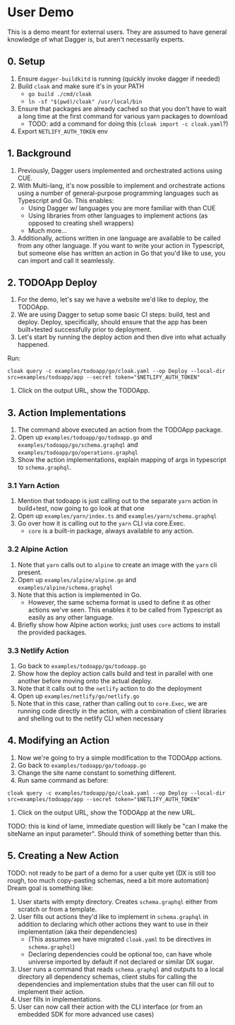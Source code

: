 # User Demo

This is a demo meant for external users. They are assumed to have general knowledge of what Dagger is, but aren't necessarily experts.

## 0. Setup

1. Ensure `dagger-buildkitd` is running (quickly invoke dagger if needed)
2. Build `cloak` and make sure it's in your PATH
   - `go build ./cmd/cloak`
   - `ln -sf "$(pwd)/cloak" /usr/local/bin`
3. Ensure that packages are already cached so that you don't have to wait a long time at the first command for various yarn packages to download
   - TODO: add a command for doing this (`cloak import -c cloak.yaml`?)
4. Export `NETLIFY_AUTH_TOKEN` env

## 1. Background

1. Previously, Dagger users implemented and orchestrated actions using CUE.
1. With Multi-lang, it's now possible to implement and orchestrate actions using a number of general-purpose programming languages such as Typescript and Go. This enables:
   - Using Dagger w/ languages you are more familiar with than CUE
   - Using libraries from other languages to implement actions (as opposed to creating shell wrappers)
   - Much more...
1. Additionally, actions written in one language are available to be called from any other language. If you want to write your action in Typescript, but someone else has written an action in Go that you'd like to use, you can import and call it seamlessly.

## 2. TODOApp Deploy

1. For the demo, let's say we have a website we'd like to deploy, the TODOApp.
1. We are using Dagger to setup some basic CI steps: build, test and deploy. Deploy, specifically, should ensure that the app has been built+tested successfully prior to deployment.
1. Let's start by running the deploy action and then dive into what actually happened.

Run:

```console
cloak query -c examples/todoapp/go/cloak.yaml --op Deploy --local-dir src=examples/todoapp/app --secret token="$NETLIFY_AUTH_TOKEN"
```

1. Click on the output URL, show the TODOApp.

## 3. Action Implementations

1. The command above executed an action from the TODOApp package.
1. Open up `examples/todoapp/go/todoapp.go` and `examples/todoapp/go/schema.graphql` and `examples/todoapp/go/operations.graphql`
1. Show the action implementations, explain mapping of args in typescript to `schema.graphql`.

### 3.1 Yarn Action

1. Mention that todoapp is just calling out to the separate `yarn` action in build+test, now going to go look at that one
1. Open up `examples/yarn/index.ts` and `examples/yarn/schema.graphql`
1. Go over how it is calling out to the `yarn` CLI via core.Exec.
   - `core` is a built-in package, always available to any action.

### 3.2 Alpine Action

1. Note that `yarn` calls out to `alpine` to create an image with the `yarn` cli present.
1. Open up `examples/alpine/alpine.go` and `examples/alpine/schema.graphql`
1. Note that this action is implemented in Go.
   - However, the same schema format is used to define it as other actions we've seen. This enables it to be called from Typescript as easily as any other language.
1. Briefly show how Alpine action works; just uses `core` actions to install the provided packages.

### 3.3 Netlify Action

1. Go back to `examples/todoapp/go/todoapp.go`
1. Show how the deploy action calls build and test in parallel with one another before moving onto the actual deploy.
1. Note that it calls out to the `netlify` action to do the deployment
1. Open up `examples/netlify/go/netlify.go`
1. Note that in this case, rather than calling out to `core.Exec`, we are running code directly in the action, with a combination of client libraries and shelling out to the netlify CLI when necessary

## 4. Modifying an Action

1. Now we're going to try a simple modification to the TODOApp actions.
1. Go back to `examples/todoapp/go/todoapp.go`
1. Change the site name constant to something different.
1. Run same command as before:

```console
cloak query -c examples/todoapp/go/cloak.yaml --op Deploy --local-dir src=examples/todoapp/app --secret token="$NETLIFY_AUTH_TOKEN"
```

1. Click on the output URL, show the TODOApp at the new URL.

TODO: this is kind of lame, immediate question will likely be "can I make the siteName an input parameter". Should think of something better than this.

## 5. Creating a New Action

TODO: not ready to be part of a demo for a user quite yet (DX is still too rough, too much copy-pasting schemas, need a bit more automation)
Dream goal is something like:

1. User starts with empty directory. Creates `schema.graphql` either from scratch or from a template.
1. User fills out actions they'd like to implement in `schema.graphql` in addition to declaring which other actions they want to use in their implementation (aka their dependencies)
   - (This assumes we have migrated `cloak.yaml` to be directives in `schema.graphql`)
   - Declaring dependencies could be optional too, can have whole universe imported by default if not declared or similar DX sugar.
1. User runs a command that reads `schema.graphql` and outputs to a local directory all dependency schemas, client stubs for calling the dependencies and implementation stubs that the user can fill out to implement their action.
1. User fills in implementations.
1. User can now call their action with the CLI interface (or from an embedded SDK for more advanced use cases)
